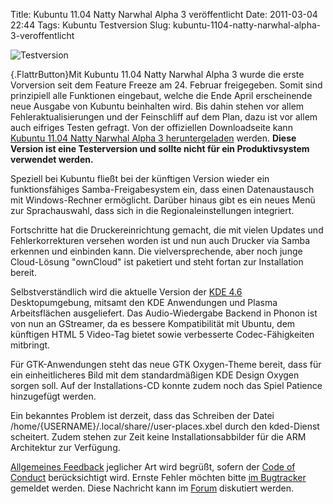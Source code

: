 Title: Kubuntu 11.04 Natty Narwhal Alpha 3 veröffentlicht
Date: 2011-03-04 22:44
Tags: Kubuntu Testversion
Slug: kubuntu-1104-natty-narwhal-alpha-3-veroffentlicht

![Testversion](http://wiki.kubuntu-de.org/images/Testsoftware48x48.png)

[](http://www.kubuntu-de.org/nachrichten/kubuntu/kubuntu-testversion/2057-kubuntu-11-04-natty-narwhal-alpha-3-veroeffentlicht){.FlattrButton}Mit
Kubuntu 11.04 Natty Narwhal Alpha 3 wurde die erste Vorversion seit dem
Feature Freeze am 24. Februar freigegeben. Somit sind prinzipiell alle
Funktionen eingebaut, welche die Ende April erscheinende neue Ausgabe
von Kubuntu beinhalten wird. Bis dahin stehen vor allem
Fehleraktualisierungen und der Feinschliff auf dem Plan, dazu ist vor
allem auch eifriges Testen gefragt. Von der offiziellen Downloadseite
kann [Kubuntu 11.04 Natty Narwhal Alpha 3
heruntergeladen](http://cdimage.ubuntu.com/kubuntu/releases/natty/alpha-3/ "http://cdimage.ubuntu.com/kubuntu/releases/natty/alpha-3/")
werden. **Diese Version ist eine Testerversion und sollte nicht für ein
Produktivsystem verwendet werden.**


Speziell bei Kubuntu fließt bei der künftigen Version wieder ein
funktionsfähiges Samba-Freigabesystem ein, dass einen Datenaustausch mit
Windows-Rechner ermöglicht. Darüber hinaus gibt es ein neues Menü zur
Sprachauswahl, dass sich in die Regionaleinstellungen integriert.


<!--break--><!--break-->

Fortschritte hat die Druckereinrichtung gemacht, die mit vielen Updates
und Fehlerkorrekturen versehen worden ist und nun auch Drucker via Samba
erkennen und einbinden kann. Die vielversprechende, aber noch junge
Cloud-Lösung "ownCloud" ist paketiert und steht fortan zur Installation
bereit.


Selbstverständlich wird die aktuelle Version der [KDE
4.6](http://www.kubuntu-de.org/nachrichten/software/kde/2054-kde-sc-4-6-mit-kubuntu-paketen-erschienen "http://www.kubuntu-de.org/nachrichten/software/kde/2054-kde-sc-4-6-mit-kubuntu-paketen-erschienen")
Desktopumgebung, mitsamt den KDE Anwendungen und Plasma Arbeitsflächen
ausgeliefert. Das Audio-Wiedergabe Backend in Phonon ist von nun an
GStreamer, da es bessere Kompatibilität mit Ubuntu, dem künftigen HTML 5
Video-Tag bietet sowie verbesserte Codec-Fähigkeiten mitbringt.


Für GTK-Anwendungen steht das neue GTK Oxygen-Theme bereit, dass für ein
einheitlicheres Bild mit dem standardmäßigen KDE Design Oxygen sorgen
soll. Auf der Installations-CD konnte zudem noch das Spiel Patience
hinzugefügt werden.


Ein bekanntes Problem ist derzeit, dass das Schreiben der Datei
/home/{USERNAME}/.local/share//user-places.xbel durch den kded-Dienst
scheitert. Zudem stehen zur Zeit keine Installationsabbilder für die ARM
Architektur zur Verfügung.


[Allgemeines
Feedback](https://wiki.kubuntu.org/NattyNarwhal/Alpha3/Kubuntu/Feedback "https://wiki.kubuntu.org/NattyNarwhal/Alpha3/Kubuntu/Feedback")
jeglicher Art wird begrüßt, sofern der [Code of
Conduct](http://www.ubuntu.com/community/conduct "http://www.ubuntu.com/community/conduct")
berücksichtigt wird. Ernste Fehler möchten bitte [im
Bugtracker](https://launchpad.net/ubuntu/+filebug "https://launchpad.net/ubuntu/+filebug")
gemeldet werden. Diese Nachricht kann im
[Forum](http://forum.kubuntu-de.org/index.php?board=1.0 "http://forum.kubuntu-de.org/index.php?board=1.0")
diskutiert werden.



